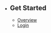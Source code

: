 - ## Get Started
    - [Overview](/{{route}}/{{version}}/overview)
    - [Login](/{{route}}/{{version}}/login)

